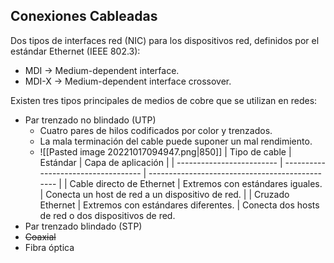 ## Conexiones Cableadas
Dos tipos de interfaces red (NIC) para los dispositivos red, definidos por el estándar Ethernet (IEEE 802.3):
- MDI → Medium-dependent interface.
- MDI-X → Medium-dependent interface crossover.

Existen tres tipos principales de medios de cobre que se utilizan en redes:
- Par trenzado no blindado (UTP)
	- Cuatro pares de hilos codificados por color y trenzados.
	- La mala terminación del cable puede suponer un mal rendimiento.
	- ![[Pasted image 20221017094947.png|850]]
| Tipo de cable             | Estándar                            | Capa de aplicación                              |
| ------------------------- | ----------------------------------- | ----------------------------------------------- |
| Cable directo de Ethernet | Extremos con estándares iguales.    | Conecta un host de red a un dispositivo de red. |
| Cruzado Ethernet          | Extremos con estándares diferentes. | Conecta dos hosts de red o dos dispositivos de red.
- Par trenzado blindado (STP)
- <strike>Coaxial</strike>
- Fibra óptica
